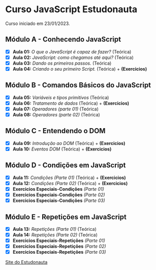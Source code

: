 # Curso JavaScript Estudonauta

Curso iniciado em 23/01/2023.

## Módulo A - Conhecendo JavaScript 

- [x] **Aula 01:** _O que o JavaScript é capaz de fazer?_  (Teórica)
- [x] **Aula 02:** _JavaScript: como chegamos até aqui?_ (Teórica)
- [x] **Aula 03:** _Dando os primeiros passos._ (Teórica)
- [x] **Aula 04:** _Criando o seu primeiro Script._ (Teórica) + **(Exercicios)**

## Módulo B - Comandos Básicos do JavaScript

- [x] **Aula 05:** _Variáveis e tipos primitivos_ (Teórica)
- [x] **Aula 06:** _Tratamento de dados_ (Teórica) + **(Exercicios)**
- [x] **Aula 07:** _Operadores (parte 01)_ (Teórica)
- [x] **Aula 08:** _Operadores (parte 02)_ (Teórica)

## Módulo C - Entendendo o DOM

- [x] **Aula 09:** _Introdução ao DOM_ (Teórica) + **(Exercicios)**
- [x] **Aula 10:** _Eventos DOM_ (Teórica) + **(Exercicios)**

## Módulo D - Condições em JavaScript

- [x] **Aula 11:** _Condições (Parte 01)_ (Teórica) + **(Exercicios)**
- [x] **Aula 12:** _Condições (Parte 02)_ (Teórica) + **(Exercicios)**
- [x] **Exercicios Especiais-Condições** _(Parte 01)_
- [x] **Exercicios Especiais-Condições** _(Parte 02)_
- [x] **Exercicios Especiais-Condições** _(Parte 03)_

## Módulo E - Repetições em JavaScript

- [x] **Aula 13:** _Repetições (Parte 01)_ (Teórica)
- [x] **Aula 14:** _Repetições (Parte 02)_ (Teórica)
- [x] **Exercicios Especiais-Repetições** _(Parte 01)_
- [x] **Exercicios Especiais-Repetições** _(Parte 02)_
- [x] **Exercicios Especiais-Repetições** _(Parte 03)_

[Site do Estudonauta](https://www.estudonauta.com/)
